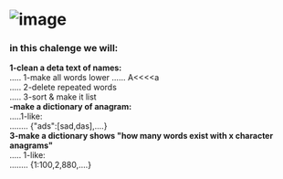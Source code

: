 # ![image](https://user-images.githubusercontent.com/110618829/185228667-f842b542-087b-41ab-9f7c-d964a9af6cd3.png)
### in this chalenge we will:
<b>1-clean a deta text of names:</b>
<br>.....      1-make all words lower  ......   A<<<<a 
<br>.....  2-delete repeated words
<br>.....   3-sort & make it list<br>
<b>-make a dictionary of anagram:</b>
<br>   .....1-like:
<br>        ........  {"ads":[sad,das],....}<br>
<b>3-make a dictionary shows "how many words exist with x character anagrams"</b>
<br>  ..... 1-like:
 <br>      ........   {1:100,2,880,....} 
